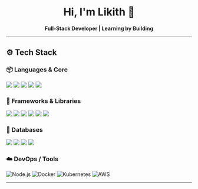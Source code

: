 <div align="center">
  <h1>Hi, I'm Likith 👋</h1>
  <p><strong>Full-Stack Developer | Learning by Building</strong></p>
</div>

<hr/>

<h2>⚙️ Tech Stack</h2>

<h3>📦 Languages & Core</h3>
<p>
  <img src="https://img.shields.io/badge/TypeScript-%23007ACC.svg?style=flat&logo=typescript&logoColor=white" />
  <img src="https://img.shields.io/badge/JavaScript-%23323330.svg?style=flat&logo=javascript&logoColor=%23F7DF1E" />
  <img src="https://img.shields.io/badge/Java-%23ED8B00.svg?style=flat&logo=openjdk&logoColor=white" />
  <img src="https://img.shields.io/badge/HTML5-%23E34F26.svg?style=flat&logo=html5&logoColor=white" />
  <img src="https://img.shields.io/badge/CSS3-%231572B6.svg?style=flat&logo=css3&logoColor=white" />
</p>

<h3>🧰 Frameworks & Libraries</h3>
<p>
  <img src="https://img.shields.io/badge/Next-black?style=flat&logo=next.js&logoColor=white" />
  <img src="https://img.shields.io/badge/React-%2320232a.svg?style=flat&logo=react&logoColor=%2361DAFB" />
  <img src="https://img.shields.io/badge/TailwindCSS-%2338B2AC.svg?style=flat&logo=tailwind-css&logoColor=white" />
  <img src="https://img.shields.io/badge/GraphQL-E10098?style=flat&logo=graphql&logoColor=white" />
  <img src="https://img.shields.io/badge/TanStack_Query-%23FF4154.svg?style=flat&logo=react-query&logoColor=white" />
  <img src="https://img.shields.io/badge/Prisma-%23000000.svg?style=flat&logo=prisma&logoColor=white" />
</p>

<h3>💾 Databases</h3>
<p>
  <img src="https://img.shields.io/badge/PostgreSQL-%23316192.svg?style=flat&logo=postgresql&logoColor=white" />
  <img src="https://img.shields.io/badge/MongoDB-%2347A248.svg?style=flat&logo=mongodb&logoColor=white" />
  <img src="https://img.shields.io/badge/Redis-%23DC382D.svg?style=flat&logo=redis&logoColor=white" />
  <img src="https://img.shields.io/badge/Firebase-%23039BE5.svg?style=flat&logo=firebase" />
</p>

### ☁️ DevOps / Tools  
![Node.js](https://img.shields.io/badge/Node.js-%236DA55F.svg?style=flat&logo=node.js&logoColor=white)
![Docker](https://img.shields.io/badge/Docker-%230db7ed.svg?style=flat&logo=docker&logoColor=white)
![Kubernetes](https://img.shields.io/badge/Kubernetes-%23326CE5.svg?style=flat&logo=kubernetes&logoColor=white)
![AWS](https://img.shields.io/badge/AWS-%23FF9900.svg?style=flat&logo=amazonaws&logoColor=white)


<hr/>

